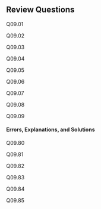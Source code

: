 
## Review Questions
Q09.01

Q09.02

Q09.03

Q09.04

Q09.05

Q09.06

Q09.07

Q09.08

Q09.09


#### Errors, Explanations, and Solutions

Q09.80

Q09.81

Q09.82

Q09.83

Q09.84

Q09.85
 

